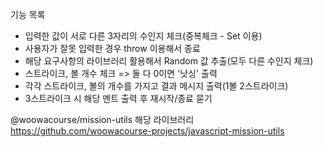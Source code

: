 기능 목록

- 입력한 값이 서로 다른 3자리의 수인지 체크(중복체크 - Set 이용)
- 사용자가 잘못 입력한 경우 throw 이용해서 종료
- 해당 요구사항의 라이브러리 활용해서 Random 값 추출(모두 다른 수인지 체크)
- 스트라이크, 볼 개수 체크 => 둘 다 0이면 '낫싱' 출력
- 각각 스트라이크, 볼의 개수를 가지고 결과 메시지 출력(1볼 2스트라이크)
- 3스트라이크 시 해당 멘트 출력 후 재시작/종료 묻기

@woowacourse/mission-utils 해당 라이브러리
https://github.com/woowacourse-projects/javascript-mission-utils
